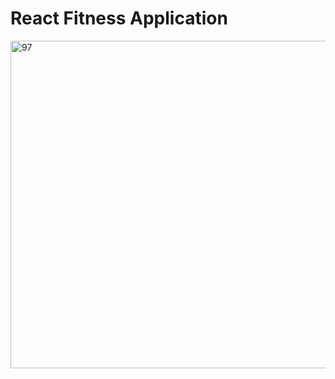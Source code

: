 # React Fitness Application


<img width="524" alt="97" src="https://github.com/shiv-Rawat/Gym-app/assets/84618717/3292f1ea-11b1-40a9-ab39-d315f394b61c">

